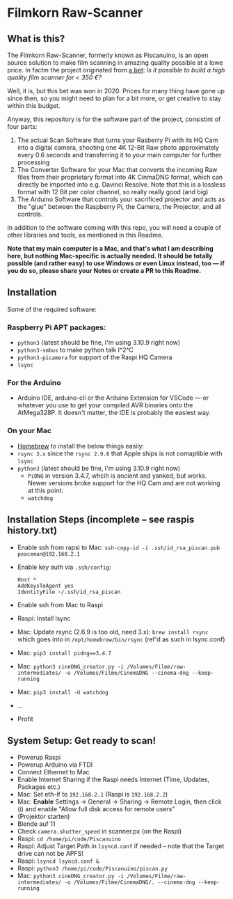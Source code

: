 # Filmkorn Raw-Scanner

## What is this?
The Filmkorn Raw-Scanner, formerly known as Piscanuino, is an open source solution to make film scanning in amazing quality possible at a lowe price. In factm the project originated from [a bet](https://www.filmvorfuehrer.de/topic/31851-challenge-framescanner-f%C3%BCr-350%E2%82%AC-bauen/): *Is it possible to build a high quality film scanner for < 350 €?*

Well, it is, but this bet was won in 2020. Prices for many thing have gone up since then, so you might need to plan for a bit more, or get creative to stay within this budget.

Anyway, this repository is for the software part of the project, consistint of four parts:

1. The actual Scan Software that turns your Rasberry Pi with its HQ Cam into a digital camera, shooting one 4K 12-Bit Raw photo approximately every 0.6 seconds and transferring it to your main computer for further processing
2. The Converter Software for your Mac that converts the incoming Raw files from their proprietary format into 4K CinmaDNG format, which can directly be imported into e.g. Davinci Resolve. Note that this is a lossless format with 12 Bit per color channel, so really really good (and big)
3. The Arduino Software that controls your sacrificed projector and acts as the "glue" between the Raspberry Pi, the Camera, the Projector, and all controls.

In addition to the software coming with this repo, you will need a couple of other libraries and tools, as mentioned in this Readme. 

**Note that my main computer is a Mac, and that's what I am describing here, but nothing Mac-specific is actually needed. It should be totally possible (and rather easy) to use Windows or even Linux instead, too — if you do so, please share your Notes or create a PR to this Readme.**

## Installation
Some of the required software:

### Raspberry Pi APT packages:
- `python3` (latest should be fine, I'm using 3.10.9 right now)
- `python3-smbus` to make python talk I^2^C 
- `python3-picamera` for support of the Raspi HQ Camera
- `lsync`

### For the Arduino
- Arduino IDE, arduino-cli or the Arduino Extension for VSCode — or whatever you use to get your compiled AVR binaries onto the AtMega328P. It doesn't matter, the IDE is probably the easiest way.

### On your Mac
- [Homebrew](https://brew.sh/) to install the below things easily:
- `rsync 3.x` since the `rsync 2.9.6` that Apple ships is not comaptible with `lsync`
- `python3` (latest should be fine, I'm using 3.10.9 right now)
  - `PiDNG` in version 3.4.7, whcih is ancient and yanked, but works. Newer versions broke support for the HQ Cam and are not working at this point.
  - `watchdog`  




## Installation Steps (incomplete – see raspis history.txt)
- Enable ssh from rapsi to Mac: `ssh-copy-id -i .ssh/id_rsa_piscan.pub peaceman@192.168.2.1`
- Enable key auth via `.ssh/config`: 
  ```
  Host *
  AddKeysToAgent yes
  IdentityFile ~/.ssh/id_rsa_piscan
  ```
- Enable ssh from Mac to Raspi
- Raspi: Install lsync
- Mac: Update rsync (2.6.9 is too old, need 3.x): `brew install rsync` which goes into in `/opt/homebrew/bin/rsync` (ref'd as such in lsync.conf)
- Mac: `pip3 install pidng==3.4.7`
- Mac: `python3 cineDNG_creator.py -i /Volumes/Filme/raw-intermediates/ -o /Volumes/Filme/CinemaDNG --cinema-dng --keep-running`
- Mac: `pip3 install -U watchdog`



- ...
- Profit

## System Setup: Get ready to scan!
- Powerup Raspi
- Powerup Arduino via FTDI
- Connect Ethernet to Mac
- Enable Internet Sharing if the Raspi needs Internet (Time, Updates, Packages etc.)
- Mac: Set eth-if to `192.168.2.1` (Raspi is `192.168.2.2`)
- Mac: **Enable** Settings -> General -> Sharing -> Remote Login, then click (i) and enable "Allow full disk access for remote users" 
- (Projektor starten)
- Blende auf 11
- Check `camera.shutter_speed` in scanner.px (on the Raspi)
- Raspi: `cd /home/pi/code/Piscanuino`
- Raspi: Adjust Target Path in `lsyncd.conf` if needed – note that the Target drive can not be APFS!
- Raspi: `lsyncd lsyncd.conf &`
- Raspi: `python3 /home/pi/code/Piscanuino/piscan.py`
- Mac: `python3 cineDNG_creator.py -i /Volumes/Filme/raw-intermediates/ -o /Volumes/Filme/CinemaDNG/. --cinema-dng --keep-running`

